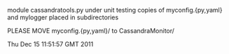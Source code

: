module cassandratools.py under unit testing
copies of myconfig.{py,yaml} and mylogger placed in subdirectories

PLEASE MOVE myconfig.{py,yaml}/ to CassandraMonitor/

Thu Dec 15 11:51:57 GMT 2011
